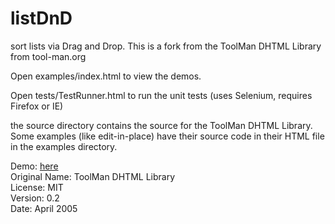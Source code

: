 listDnD
=======

sort lists via Drag and Drop. This is a fork from the ToolMan DHTML Library from tool-man.org  

Open examples/index.html to view the demos.

Open tests/TestRunner.html to run the unit tests (uses Selenium, requires
Firefox or IE)  

the source directory contains the source for the ToolMan DHTML Library.
Some examples (like edit-in-place) have their source code in their
HTML file in the examples directory.

Demo: [here](http://tool-man.org/examples/index.html)  
Original Name: ToolMan DHTML Library  
License: MIT  
Version: 0.2  
Date: April 2005
